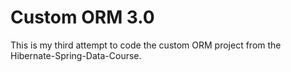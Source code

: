 # Custom ORM 3.0

This is my third attempt to code the custom ORM project from the Hibernate-Spring-Data-Course.
